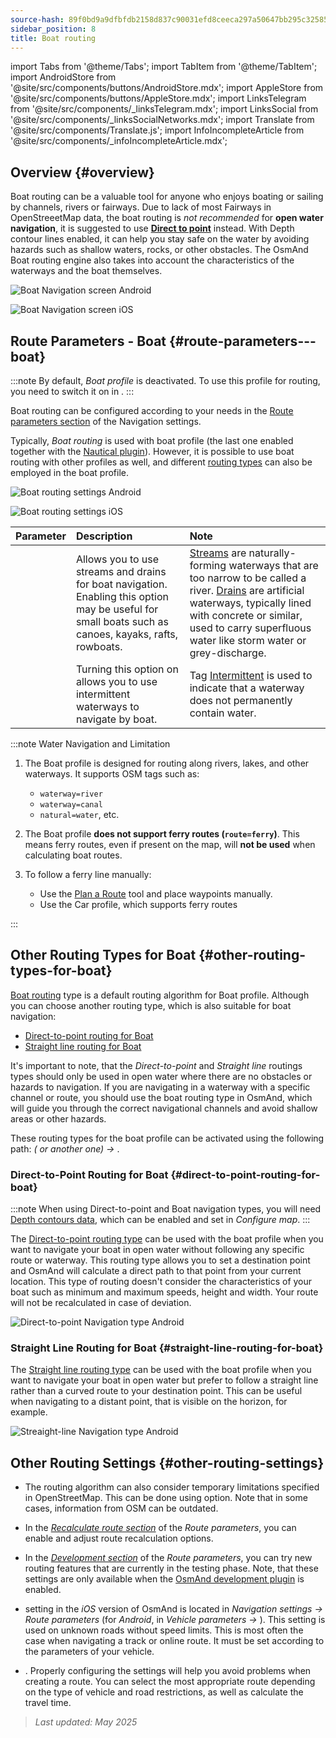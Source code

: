 ```yaml
---
source-hash: 89f0bd9a9dfbfdb2158d837c90031efd8ceeca297a50647bb295c32585e91830
sidebar_position: 8
title: Boat routing
---
```

import Tabs from '@theme/Tabs';
import TabItem from '@theme/TabItem';
import AndroidStore from '@site/src/components/buttons/AndroidStore.mdx';
import AppleStore from '@site/src/components/buttons/AppleStore.mdx';
import LinksTelegram from '@site/src/components/_linksTelegram.mdx';
import LinksSocial from '@site/src/components/_linksSocialNetworks.mdx';
import Translate from '@site/src/components/Translate.js';
import InfoIncompleteArticle from '@site/src/components/_infoIncompleteArticle.mdx';



## Overview {#overview}

Boat routing can be a valuable tool for anyone who enjoys boating or sailing by channels, rivers or fairways. Due to lack of most Fairways in OpenStreeetMap data, the boat routing is *not recommended* for **open water navigation**, it is suggested to use **[Direct to point](#direct-to-point-routing-for-boat)** instead. With Depth contour lines enabled, it can help you stay safe on the water by avoiding hazards such as shallow waters, rocks, or other obstacles.
The OsmAnd Boat routing engine also takes into account the characteristics of the waterways and the boat themselves.

<Tabs groupId="operating-systems" queryString="current-os">

<TabItem value="android" label="Android">

![Boat Navigation screen Android](@site/static/img/navigation/boat/boat_navigation_android.png)

</TabItem>

<TabItem value="ios" label="iOS">

![Boat Navigation screen iOS](@site/static/img/navigation/boat/boat_navigation_ios.png)

</TabItem>

</Tabs>

## Route Parameters - Boat {#route-parameters---boat}

:::note
By default, *Boat profile* is deactivated. To use this profile for routing, you need to switch it on in *<Translate android="true" ids="shared_string_menu,shared_string_settings,application_profiles"/>*.
:::

Boat routing can be configured according to your needs in the [Route parameters section](../../navigation/guidance/navigation-settings.md#route-parameters) of the Navigation settings.

Typically, *Boat routing* is used with boat profile (the last one enabled together with the [Nautical plugin](../../plugins/nautical-charts.md)). However, it is possible to use boat routing with other profiles as well, and different [routing types](#other-routing-types-for-boat) can also be employed in the boat profile.


<Tabs groupId="operating-systems" queryString="current-os">

<TabItem value="android" label="Android">


![Boat routing settings Android](@site/static/img/navigation/routing/boat_routing_andr.png)

</TabItem>

<TabItem value="ios" label="iOS">

![Boat routing settings iOS](@site/static/img/navigation/routing/boat_routing_ios.png)

</TabItem>

</Tabs>

| Parameter | Description | Note |
|:------------|:---------------|:---------------|
| *<Translate android="true" ids="routing_attr_allow_streams_name"/>* | Allows you to use streams and drains for boat navigation. Enabling this option may be useful for small boats such as canoes, kayaks, rafts, rowboats. | [Streams](https://wiki.openstreetmap.org/wiki/Tag:waterway%3Dstream) are naturally-forming waterways that are too narrow to be called a river. [Drains](https://wiki.openstreetmap.org/wiki/Tag:waterway%3Ddrain) are artificial waterways, typically lined with concrete or similar, used to carry superfluous water like storm water or grey-discharge.|
| *<Translate android="true" ids="routing_attr_allow_intermittent_name"/>* | Turning this option on allows you to use intermittent waterways to navigate by boat. | Tag [Intermittent](https://wiki.openstreetmap.org/wiki/Key:intermittent) is used to indicate that a waterway does not permanently contain water. |


:::note Water Navigation and Limitation

1. The Boat profile is designed for routing along rivers, lakes, and other waterways. It supports OSM tags such as:
    - `waterway=river`
    - `waterway=canal`
    - `natural=water`, etc.

2. The Boat profile **does not support ferry routes (`route=ferry`)**. This means ferry routes, even if present on the map, will **not be used** when calculating boat routes.

3. To follow a ferry line manually:

    - Use the [Plan a Route](../../plan-route/create-route.md) tool and place waypoints manually.
    - Use the Car profile, which supports ferry routes

:::

## Other Routing Types for Boat {#other-routing-types-for-boat}

[Boat routing](#route-parameters---boat) type is a default routing algorithm for Boat profile. Although you can choose another routing type, which is also suitable for boat navigation:

 - [Direct-to-point routing for Boat](./boat-navigation.md#direct-to-point-routing-for-boat)
 - [Straight line routing for Boat](./boat-navigation.md#straight-line-routing-for-boat)

It's important to note, that the *Direct-to-point* and *Straight line* routings types should only be used in open water where there are no obstacles or hazards to navigation. If you are navigating in a waterway with a specific channel or route, you should use the boat routing type in OsmAnd, which will guide you through the correct navigational channels and avoid shallow areas or other hazards.

These routing types for the boat profile can be activated using the following path: *<Translate android="true" ids="shared_string_menu,shared_string_settings,configure_profile"/> (<Translate android="true" ids="app_mode_boat"/> or another one) → <Translate android="true" ids="routing_settings_2,nav_type_hint"/>*.


### Direct-to-Point Routing for Boat {#direct-to-point-routing-for-boat}

:::note
When using Direct-to-point and Boat navigation types, you will need [Depth contours data](../../plugins/nautical-charts.md#nautical-map-style), which can be enabled and set in *Configure map*.
:::

The [Direct-to-point routing type](./direct-to-point-routing.md) can be used with the boat profile when you want to navigate your boat in open water without following any specific route or waterway. This routing type allows you to set a destination point and OsmAnd will calculate a direct path to that point from your current location. This type of routing doesn't consider the characteristics of your boat such as minimum and maximum speeds, height and width. Your route will not be recalculated in case of deviation.

![Direct-to-point Navigation type Android](@site/static/img/navigation/boat/direct_navigation_type_android.png)


### Straight Line Routing for Boat {#straight-line-routing-for-boat}

The [Straight line routing type](./straight-line-routing) can be used with the boat profile when you want to navigate your boat in open water but prefer to follow a straight line rather than a curved route to your destination point. This can be useful when navigating to a distant point, that is visible on the horizon, for example.

![Streaight-line Navigation type Android](@site/static/img/navigation/boat/straight_navigation_type_android.png)


## Other Routing Settings {#other-routing-settings}

- The routing algorithm can also consider temporary limitations specified in OpenStreetMap. This can be done using *[<Translate android="true" ids="temporary_conditional_routing"/>](../routing/osmand-routing.md#consider-temporary-limitations)* option. Note that in some cases, information from OSM can be outdated.

- In the [*Recalculate route section*](../../navigation/guidance/navigation-settings.md#recalculate-route) of the *Route parameters*, you can enable and adjust route recalculation options.

- In the [*Development section*](../guidance/navigation-settings.md#development-settings) of the *Route parameters*, you can try new routing features that are currently in the testing phase. Note, that these settings are only available when the [OsmAnd development plugin](../../plugins/development.md) is enabled.

- *[<Translate ios="true" ids="road_speeds"/>](../guidance/navigation-settings.md#road-speeds)* setting in the *iOS* version of OsmAnd is located in *Navigation settings → Route parameters* (for *Android*, in *Vehicle parameters → [<Translate android="true" ids="default_speed_setting_title"/>](../guidance/navigation-settings.md#default-speed--road-speeds)*). This setting is used on unknown roads without speed limits. This is most often the case when navigating a track or online route. It must be set according to the parameters of your vehicle.

- *[<Translate ios="true" ids="vehicle_parameters"/>](../guidance/navigation-settings.md#vehicle-parameters)*. Properly configuring the settings will help you avoid problems when creating a route. You can select the most appropriate route depending on the type of vehicle and road restrictions, as well as calculate the travel time.

> *Last updated: May 2025*